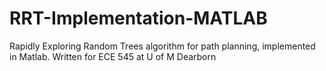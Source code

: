 # RRT-Implementation-MATLAB
Rapidly Exploring Random Trees algorithm for path planning, implemented in Matlab. Written for ECE 545 at U of M Dearborn
